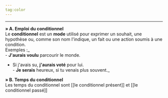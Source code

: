 ```yaml
---
tag:color
---
```

---
**» A. Emploi du conditionnel**  
Le **conditionnel** est un **mode** utilisé pour exprimer un souhait, une hypothèse ou, comme son nom l'indique, un fait ou une action soumis à une condition.  
Exemples :_  
- **J'aurais voulu** parcourir le monde.  
- Si j'avais su, **j'aurais voté** pour lui.  
- **Je serais** heureux, si tu venais plus souvent._

**» B. Temps du conditionnel**  
Les temps du conditionnel sont [[le conditionnel présent]] et [[le conditionnel passé]]